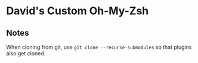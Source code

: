 # David's Custom Oh-My-Zsh

## Notes

When cloning from git, use `git clone --recurse-submodules` so that plugins also get cloned.

